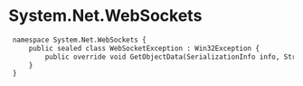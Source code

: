 # System.Net.WebSockets

``` diff
 namespace System.Net.WebSockets {
     public sealed class WebSocketException : Win32Exception {
         public override void GetObjectData(SerializationInfo info, StreamingContext context);
     }
 }
```

